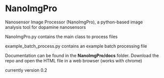 # NanoImgPro
Nanosensor Image Processor (NanoImgPro), a python-based image analysis tool for dopamine nanosensors 



NanoImgPro.py contains the main class to process files


example_batch_process.py contains an example batch processing file

Documentation can be found in the **NanoImgPro/docs** folder. Download the repo and open the HTML file in a web browser (works with chrome)

currently version 0.2
